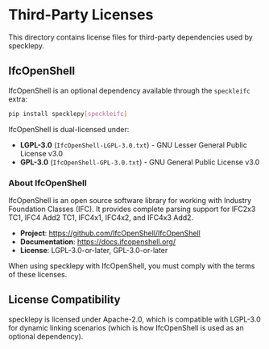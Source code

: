 # Third-Party Licenses

This directory contains license files for third-party dependencies used by specklepy.

## IfcOpenShell

IfcOpenShell is an optional dependency available through the `speckleifc` extra:

```bash
pip install specklepy[speckleifc]
```

IfcOpenShell is dual-licensed under:

- **LGPL-3.0** (`IfcOpenShell-LGPL-3.0.txt`) - GNU Lesser General Public License v3.0
- **GPL-3.0** (`IfcOpenShell-GPL-3.0.txt`) - GNU General Public License v3.0

### About IfcOpenShell

IfcOpenShell is an open source software library for working with Industry Foundation Classes (IFC). It provides complete parsing support for IFC2x3 TC1, IFC4 Add2 TC1, IFC4x1, IFC4x2, and IFC4x3 Add2.

- **Project**: https://github.com/IfcOpenShell/IfcOpenShell
- **Documentation**: https://docs.ifcopenshell.org/
- **License**: LGPL-3.0-or-later, GPL-3.0-or-later

When using specklepy with IfcOpenShell, you must comply with the terms of these licenses.

## License Compatibility

specklepy is licensed under Apache-2.0, which is compatible with LGPL-3.0 for dynamic linking scenarios (which is how IfcOpenShell is used as an optional dependency).
